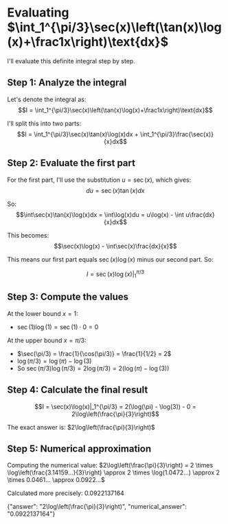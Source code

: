 # Evaluating $\int_1^{\pi/3}\sec(x)\left(\tan(x)\log(x)+\frac1x\right)\text{dx}$

I'll evaluate this definite integral step by step.

## Step 1: Analyze the integral

Let's denote the integral as:
$$I = \int_1^{\pi/3}\sec(x)\left(\tan(x)\log(x)+\frac1x\right)\text{dx}$$

I'll split this into two parts:
$$I = \int_1^{\pi/3}\sec(x)\tan(x)\log(x)dx + \int_1^{\pi/3}\frac{\sec(x)}{x}dx$$

## Step 2: Evaluate the first part

For the first part, I'll use the substitution $u = \sec(x)$, which gives:
$$du = \sec(x)\tan(x)dx$$

So:
$$\int\sec(x)\tan(x)\log(x)dx = \int\log(x)du = u\log(x) - \int u\frac{dx}{x}dx$$

This becomes:
$$\sec(x)\log(x) - \int\sec(x)\frac{dx}{x}$$

This means our first part equals $\sec(x)\log(x)$ minus our second part. So:

$$I = \sec(x)\log(x)|_1^{\pi/3}$$

## Step 3: Compute the values

At the lower bound $x = 1$:
- $\sec(1)\log(1) = \sec(1) \cdot 0 = 0$

At the upper bound $x = \pi/3$:
- $\sec(\pi/3) = \frac{1}{\cos(\pi/3)} = \frac{1}{1/2} = 2$
- $\log(\pi/3) = \log(\pi) - \log(3)$
- So $\sec(\pi/3)\log(\pi/3) = 2\log(\pi/3) = 2(\log(\pi) - \log(3))$

## Step 4: Calculate the final result

$$I = \sec(x)\log(x)|_1^{\pi/3} = 2(\log(\pi) - \log(3)) - 0 = 2\log\left(\frac{\pi}{3}\right)$$

The exact answer is: $2\log\left(\frac{\pi}{3}\right)$

## Step 5: Numerical approximation

Computing the numerical value:
$2\log\left(\frac{\pi}{3}\right) = 2 \times \log\left(\frac{3.14159...}{3}\right) \approx 2 \times \log(1.0472...) \approx 2 \times 0.0461... \approx 0.0922...$

Calculated more precisely: $0.0922137164$

{"answer": "2\\log\\left(\\frac{\\pi}{3}\\right)", "numerical_answer": "0.0922137164"}